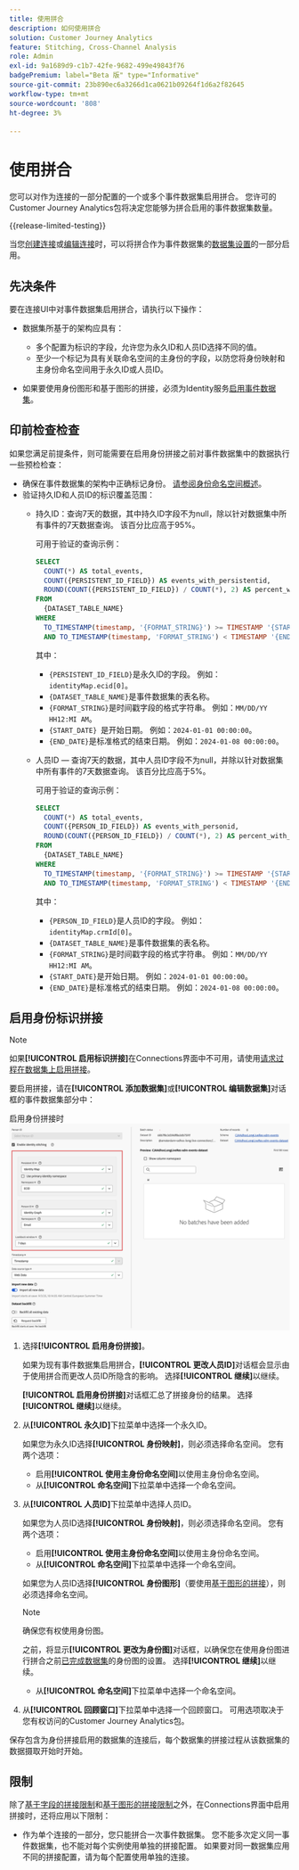 ```yaml
---
title: 使用拼合
description: 如何使用拼合
solution: Customer Journey Analytics
feature: Stitching, Cross-Channel Analysis
role: Admin
exl-id: 9a1689d9-c1b7-42fe-9682-499e49843f76
badgePremium: label="Beta 版" type="Informative"
source-git-commit: 23b890ec6a3266d1ca0621b09264f1d6a2f82645
workflow-type: tm+mt
source-wordcount: '808'
ht-degree: 3%

---
```


# 使用拼合

您可以对作为连接的一部分配置的一个或多个事件数据集启用拼合。 您许可的Customer Journey Analytics包将决定您能够为拼合启用的事件数据集数量。

{{release-limited-testing}}

当您[创建连接](/help/connections/create-connection.md#dataset-settings)或[编辑连接](/help/connections/create-connection.md)时，可以将拼合作为事件数据集的[数据集设置](/help/connections/manage-connections.md#edit-a-connection)的一部分启用。

## 先决条件

要在连接UI中对事件数据集启用拼合，请执行以下操作：

* 数据集所基于的架构应具有：

   * 多个配置为标识的字段，允许您为永久ID和人员ID选择不同的值。
   * 至少一个标记为具有关联命名空间的主身份的字段，以防您将身份映射和主身份命名空间用于永久ID或人员ID。

* 如果要使用身份图形和基于图形的拼接，必须为Identity服务[启用事件数据集](/help/stitching/faq.md#enable-a-dataset-for-the-identity-service)。


## 印前检查检查

如果您满足前提条件，则可能需要在启用身份拼接之前对事件数据集中的数据执行一些预检检查：

* 确保在事件数据集的架构中正确标记身份。 [请参阅身份命名空间概述](https://experienceleague.adobe.com/zh-hans/docs/experience-platform/identity/features/namespaces)。
* 验证持久ID和人员ID的标识覆盖范围：
   * 持久ID：查询7天的数据，其中持久ID字段不为null，除以针对数据集中所有事件的7天数据查询。 该百分比应高于95%。

     可用于验证的查询示例：

     ```sql
     SELECT
       COUNT(*) AS total_events,
       COUNT({PERSISTENT_ID_FIELD}) AS events_with_persistentid,
       ROUND(COUNT({PERSISTENT_ID_FIELD}) / COUNT(*), 2) AS percent_with_persistentid_not_null
     FROM 
       {DATASET_TABLE_NAME}
     WHERE
       TO_TIMESTAMP(timestamp, '{FORMAT_STRING}') >= TIMESTAMP '{START_DATE}'
       AND TO_TIMESTAMP(timestamp, 'FORMAT_STRING') < TIMESTAMP '{END_DATE}';
     ```

     其中：

      * `{PERSISTENT_ID_FIELD}`是永久ID的字段。 例如：`identityMap.ecid[0]`。
      * `{DATASET_TABLE_NAME}`是事件数据集的表名称。
      * `{FORMAT_STRING}`是时间戳字段的格式字符串。 例如：`MM/DD/YY HH12:MI AM`。
      * `{START_DATE} `是开始日期。 例如：`2024-01-01 00:00:00`。
      * `{END_DATE}`是标准格式的结束日期。 例如：`2024-01-08 00:00:00`。


   * 人员ID — 查询7天的数据，其中人员ID字段不为null，并除以针对数据集中所有事件的7天数据查询。 该百分比应高于5%。

     可用于验证的查询示例：

     ```sql
     SELECT
       COUNT(*) AS total_events,
       COUNT({PERSON_ID_FIELD}) AS events_with_personid,
       ROUND(COUNT({PERSON_ID_FIELD}) / COUNT(*), 2) AS percent_with_personid_not_null
     FROM 
       {DATASET_TABLE_NAME}
     WHERE
       TO_TIMESTAMP(timestamp, '{FORMAT_STRING}') >= TIMESTAMP '{START_DATE}'
       AND TO_TIMESTAMP(timestamp, 'FORMAT_STRING') < TIMESTAMP '{END_DATE}';
     ```

     其中：

      * `{PERSON_ID_FIELD}`是人员ID的字段。 例如：`identityMap.crmId[0]`。
      * `{DATASET_TABLE_NAME}`是事件数据集的表名称。
      * `{FORMAT_STRING}`是时间戳字段的格式字符串。 例如：`MM/DD/YY HH12:MI AM`。
      * `{START_DATE}`是开始日期。 例如：`2024-01-01 00:00:00`。
      * `{END_DATE}`是标准格式的结束日期。 例如：`2024-01-08 00:00:00`。



## 启用身份标识拼接

>[!NOTE]
>
>如果&#x200B;**[!UICONTROL 启用标识拼接]**&#x200B;在Connections界面中不可用，请使用[请求过程在数据集上启用拼接](/help/stitching/use-stitching.md)。



要启用拼接，请在&#x200B;**[!UICONTROL 添加数据集]**&#x200B;或&#x200B;**[!UICONTROL 编辑数据集]**&#x200B;对话框的事件数据集部分中：

启用身份拼接时![身份拼接选项](assets/identity-stitching-ui.png)

1. 选择&#x200B;**[!UICONTROL 启用身份拼接]**。

   如果为现有事件数据集启用拼合，**[!UICONTROL 更改人员ID]**&#x200B;对话框会显示由于使用拼合而更改人员ID所隐含的影响。 选择&#x200B;**[!UICONTROL 继续]**&#x200B;以继续。

   **[!UICONTROL 启用身份拼接]**&#x200B;对话框汇总了拼接身份的结果。 选择&#x200B;**[!UICONTROL 继续]**&#x200B;以继续。

1. 从&#x200B;**[!UICONTROL 永久ID]**&#x200B;下拉菜单中选择一个永久ID。

   如果您为永久ID选择&#x200B;**[!UICONTROL 身份映射]**，则必须选择命名空间。 您有两个选项：

   * 启用&#x200B;**[!UICONTROL 使用主身份命名空间]**&#x200B;以使用主身份命名空间。
   * 从&#x200B;**[!UICONTROL 命名空间]**&#x200B;下拉菜单中选择一个命名空间。

1. 从&#x200B;**[!UICONTROL 人员ID]**&#x200B;下拉菜单中选择人员ID。

   如果您为人员ID选择&#x200B;**[!UICONTROL 身份映射]**，则必须选择命名空间。 您有两个选项：

   * 启用&#x200B;**[!UICONTROL 使用主身份命名空间]**&#x200B;以使用主身份命名空间。
   * 从&#x200B;**[!UICONTROL 命名空间]**&#x200B;下拉菜单中选择一个命名空间。


   如果您为人员ID选择&#x200B;**[!UICONTROL 身份图形]**（要使用[基于图形的拼接](/help/stitching/gbs.md)），则必须选择命名空间。

   >[!NOTE]
   >
   >确保您有权使用身份图。
   >

   之前，将显示&#x200B;**[!UICONTROL 更改为身份图]**&#x200B;对话框，以确保您在使用身份图进行拼合之前[已完成数据集](/help/stitching/faq.md#enable-a-dataset-for-the-identity-service)的身份图的设置。 选择&#x200B;**[!UICONTROL 继续]**&#x200B;以继续。

   * 从&#x200B;**[!UICONTROL 命名空间]**&#x200B;下拉菜单中选择一个命名空间。


1. 从&#x200B;**[!UICONTROL 回顾窗口]**&#x200B;下拉菜单中选择一个回顾窗口。 可用选项取决于您有权访问的Customer Journey Analytics包。

保存包含为身份拼接启用的数据集的连接后，每个数据集的拼接过程从该数据集的数据摄取开始时开始。

## 限制

除了[基于字段的拼接限制](/help/stitching/fbs.md#limitations)和[基于图形的拼接限制](/help/stitching/gbs.md#limitations)之外，在Connections界面中启用拼接时，还将应用以下限制：

* 作为单个连接的一部分，您只能拼合一次事件数据集。 您不能多次定义同一事件数据集，也不能对每个实例使用单独的拼接配置。 如果要对同一数据集应用不同的拼接配置，请为每个配置使用单独的连接。

